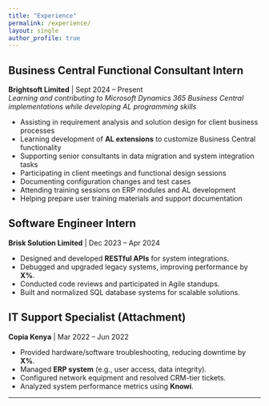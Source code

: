 ```yaml
---
title: "Experience"
permalink: /experience/
layout: single
author_profile: true
---
```


## Business Central Functional Consultant Intern  
**Brightsoft Limited** | Sept 2024 – Present  
*Learning and contributing to Microsoft Dynamics 365 Business Central implementations while developing AL programming skills*  
- Assisting in requirement analysis and solution design for client business processes  
- Learning development of **AL extensions** to customize Business Central functionality  
- Supporting senior consultants in data migration and system integration tasks  
- Participating in client meetings and functional design sessions  
- Documenting configuration changes and test cases  
- Attending training sessions on ERP modules and AL development  
- Helping prepare user training materials and support documentation  

## Software Engineer Intern  
**Brisk Solution Limited** | Dec 2023 – Apr 2024  
- Designed and developed **RESTful APIs** for system integrations.  
- Debugged and upgraded legacy systems, improving performance by **X%**.  
- Conducted code reviews and participated in Agile standups.  
- Built and normalized SQL database systems for scalable solutions.  

## IT Support Specialist (Attachment)  
**Copia Kenya** | Mar 2022 – Jun 2022  
- Provided hardware/software troubleshooting, reducing downtime by **X%**.  
- Managed **ERP system** (e.g., user access, data integrity).  
- Configured network equipment and resolved CRM-tier tickets.  
- Analyzed system performance metrics using **Knowi**.  

---

